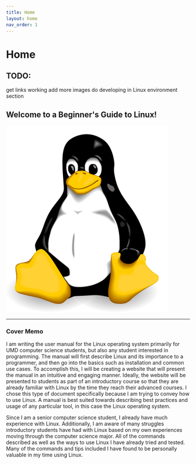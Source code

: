 ```yaml
---
title: Home
layout: home
nav_order: 1
---
```

# Home

## TODO:
get links working
add more images
do developing in Linux environment section

## Welcome to a Beginner's Guide to Linux!

![](./assets/logo.png)



---

### Cover Memo

I am writing the user manual for the Linux operating system primarily for UMD computer science students, but also any student interested in programming. The manual will first describe Linux and its importance to a programmer, and then go into the basics such as installation and common use cases. To accomplish this, I will be creating a website that will present the manual in an intuitive and engaging manner. Ideally, the website will be presented to students as part of an introductory course so that they are already familiar with Linux by the time they reach their advanced courses. I chose this type of document specifically because I am trying to convey how to use Linux. A manual is best suited towards describing best practices and usage of any particular tool, in this case the Linux operating system. 

Since I am a senior computer science student, I already have much experience with Linux. Additionally, I am aware of many struggles introductory students have had with Linux based on my own experiences moving through the computer science major. All of the commands described as well as the ways to use Linux I have already tried and tested. Many of the commands and tips included I have found to be personally valuable in my time using Linux.
